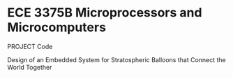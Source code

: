 ﻿# ECE 3375B Microprocessors and Microcomputers
PROJECT Code

Design of an Embedded System
for Stratospheric Balloons that Connect the World Together
